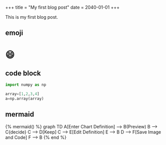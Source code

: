+++
title = "My first blog post"
date = 2040-01-01
+++

This is my first blog post.

## emoji

# :smile:

## code block

```py
import numpy as np

array=[1,2,3,4]
a=np.array(array)
```

## mermaid

{% mermaid() %}
graph TD
A[Enter Chart Definition] --> B(Preview)
B --> C{decide}
C --> D[Keep]
C --> E[Edit Definition]
E --> B
D --> F[Save Image and Code]
F --> B
{% end %}
